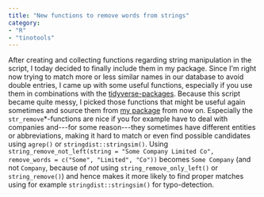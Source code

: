 ```yaml
---
title: "New functions to remove words from strings"
category:
- "R"
- "tinotools"
---
```


After creating and collecting functions regarding string manipulation in the script, I today decided to finally include them in my package. Since I'm right now trying to match more or less similar
names in our database to avoid double entries, I came up with some useful functions, especially if you use them in combinations with the [tidyverse-packages](http://tidyverse.org/).
Because this script became quite messy, I picked those functions that might be useful again sometimes and source them from [my package](https://github.com/tinino/tinotools) from now on. Especially
the `str_remove`*-functions are nice if you for example have to deal with companies and---for some reason---they sometimes have different entities or abbreviations, making it hard to match or even
find possible candidates using `agrep()` or `stringdist::stringsim()`. Using `string_remove_not_left(string = "Some Company Limited Co", remove_words = c("Some", "Limited", "Co"))` 
becomes `Some Company` (and not `Company`, because of *not* using `string_remove_only_left()` or `string_remove()`) and hence makes it more likely to find proper matches using for example
`stringdist::stringsim()` for typo-detection.
